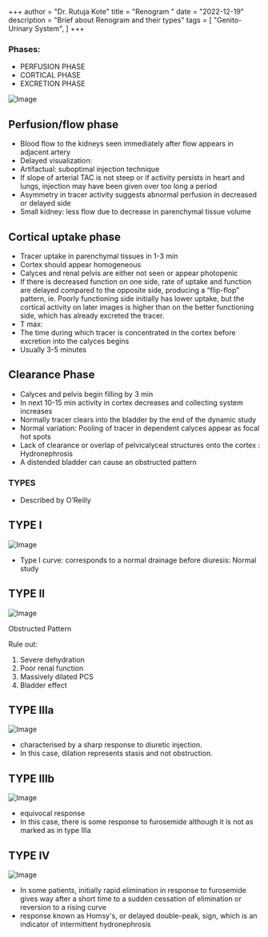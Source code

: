 +++
author = "Dr. Rutuja Kote"
title = "Renogram "
date = "2022-12-19"
description = "Brief about Renogram and their types"
tags = [
    "Genito-Urinary System",
]
+++


### Phases:
- PERFUSION PHASE
- CORTICAL PHASE
- EXCRETION PHASE


![Image](/renogram/1.png)


## Perfusion/flow phase


- Blood flow to the kidneys seen immediately after flow appears in adjacent artery
- Delayed visualization:
- Artifactual: suboptimal injection technique
- If slope of arterial TAC is not steep or if activity persists in heart and lungs, injection may have been given over too long a period
- Asymmetry in tracer activity suggests abnormal perfusion in decreased or delayed side
- Small kidney: less flow due to decrease in parenchymal tissue volume 


## Cortical uptake phase


- Tracer uptake in parenchymal tissues in 1-3 min
- Cortex should appear homogeneous
- Calyces and renal pelvis are either not seen or appear photopenic
- If there is decreased function on one side, rate of uptake and function are delayed compared to the opposite side, producing a “flip-flop” pattern, ie. Poorly functioning side initially has lower uptake, but the cortical activity on later images is higher than on the better functioning side, which has already excreted the tracer.
- T max: 
- The time during which tracer is concentrated in the cortex before excretion into the calyces begins
- Usually 3-5 minutes


## Clearance Phase


- Calyces and pelvis begin filling by 3 min
- In next 10-15 min activity in cortex decreases and collecting system increases
- Normally tracer clears into the bladder by the end of the dynamic study
- Normal variation: Pooling of tracer in dependent calyces  appear as focal hot spots
- Lack of clearance or overlap of pelvicalyceal structures onto the cortex : Hydronephrosis
- A distended bladder can cause an obstructed pattern


### TYPES 
- Described by O’Reilly



## TYPE I

![Image](/renogram/2.png)

- Type I curve: corresponds to a normal drainage before diuresis: Normal study

## TYPE II

![Image](/renogram/3.png)

Obstructed Pattern

Rule out:
1. Severe dehydration
2. Poor renal function
3. Massively dilated PCS
4. Bladder effect

## TYPE IIIa

![Image](/renogram/4.png)

- characterised by a sharp response to diuretic injection.
- In this case, dilation represents stasis and not obstruction.

## TYPE IIIb

![Image](/renogram/5.png)

- equivocal response
- In this case, there is some response to furosemide although it is not as marked as in type IIIa


## TYPE IV

![Image](/renogram/6.png)

- In some patients, initially rapid elimination in response to furosemide gives way after a short time to a sudden cessation of elimination or reversion to a rising curve
- response known as Homsy's, or delayed double-peak, sign, which is an indicator of intermittent hydronephrosis
